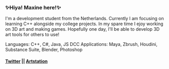 ### ✨Hiya! Maxine here!✨

 I'm a development student from the Netherlands.
 Currently I am focusing on learning C++ alongside my college projects.
 In my spare time I ejoy working on 3D art and making games.
 Hopefully one day, I'll be able to develop 3D art tools for others to use!

 Languages: C++, C#, Java, JS
 DCC Applications: Maya, Zbrush, Houdini, Substance Suite, Blender, Photoshop

#### [Twitter](https://twitter.com/MaxineCodes) || [Artstation](https://www.artstation.com/maxine3d)
